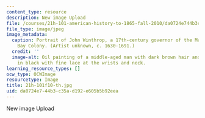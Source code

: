 ```yaml
---
content_type: resource
description: New image Upload
file: /courses/21h-101-american-history-to-1865-fall-2010/da0724e744b3c35ad192e605b5b92eea_21h-101f10-th.jpg
file_type: image/jpeg
image_metadata:
  caption: Portrait of John Winthrop, a 17th-century governor of the Massachusetts
    Bay Colony. (Artist unknown, c. 1630-1691.)
  credit: ''
  image-alt: Oil painting of a middle-aged man with dark brown hair and beard, dressed
    in black with fine lace at the wrists and neck.
learning_resource_types: []
ocw_type: OCWImage
resourcetype: Image
title: 21h-101f10-th.jpg
uid: da0724e7-44b3-c35a-d192-e605b5b92eea
---
```

New image Upload

